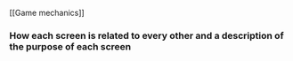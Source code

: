 [[Game mechanics]]

### How each screen is related to every other and a description of the purpose of each screen